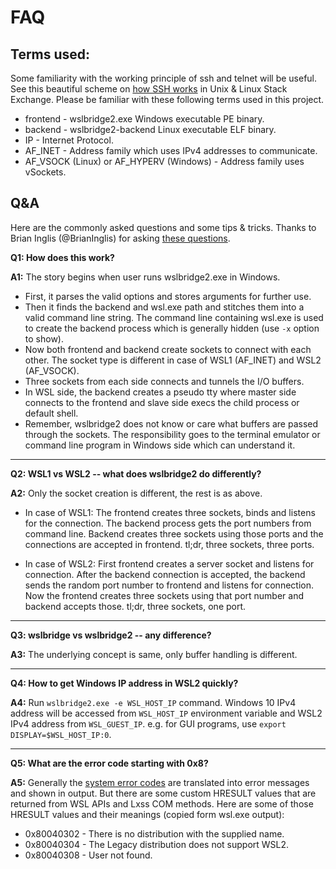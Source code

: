 <!--
 * This file is part of wslbridge2 project.
 * Licensed under the terms of the GNU General Public License v3 or later.
 * Copyright (C) Biswapriyo Nath.
 *
 * FAQ.md: questions and answers for developers and enthusiasts
-->

# FAQ

## Terms used:

Some familiarity with the working principle of ssh and telnet will be useful.
See this beautiful scheme on [how SSH works][1] in Unix & Linux Stack Exchange.
Please be familiar with these following terms used in this project.

* frontend - wslbridge2.exe Windows executable PE binary.
* backend - wslbridge2-backend Linux executable ELF binary.
* IP - Internet Protocol.
* AF_INET - Address family which uses IPv4 addresses to communicate.
* AF_VSOCK (Linux) or AF_HYPERV (Windows) - Address family uses vSockets.


## Q&A

Here are the commonly asked questions and some tips & tricks.
Thanks to Brian Inglis (@BrianInglis) for asking [these questions][2].

**Q1: How does this work?**

**A1:** The story begins when user runs wslbridge2.exe in Windows.

  - First, it parses the valid options and stores arguments for further use.
  - Then it finds the backend and wsl.exe path and stitches them into a valid
command line string. The command line containing wsl.exe is used to create
the backend process which is generally hidden (use `-x` option to show).
  - Now both frontend and backend create sockets to connect with each other.
The socket type is different in case of WSL1 (AF_INET) and WSL2 (AF_VSOCK).
  - Three sockets from each side connects and tunnels the I/O buffers.
  - In WSL side, the backend creates a pseudo tty where master side connects
to the frontend and slave side execs the child process or default shell.
  - Remember, wslbridge2 does not know or care what buffers are passed through
the sockets. The responsibility goes to the terminal emulator or command line
program in Windows side which can understand it.

------

**Q2: WSL1 vs WSL2 -- what does wslbridge2 do differently?**

**A2:** Only the socket creation is different, the rest is as above.

  - In case of WSL1: The frontend creates three sockets, binds and listens for
the connection. The backend process gets the port numbers from command line.
Backend creates three sockets using those ports and the connections are
accepted in frontend. tl;dr, three sockets, three ports.

  - In case of WSL2: First frontend creates a server socket and listens for
connection. After the backend connection is accepted, the backend sends the
random port number to frontend and listens for connection. Now the frontend
creates three sockets using that port number and backend accepts those.
tl;dr, three sockets, one port.

------

**Q3: wslbridge vs wslbridge2 -- any difference?**

**A3:** The underlying concept is same, only buffer handling is different.

------

**Q4: How to get Windows IP address in WSL2 quickly?**

**A4:** Run `wslbridge2.exe -e WSL_HOST_IP` command. Windows 10 IPv4 address
will be accessed from `WSL_HOST_IP` environment variable and WSL2 IPv4 address
from `WSL_GUEST_IP`. e.g. for GUI programs, use `export DISPLAY=$WSL_HOST_IP:0`.

------

**Q5: What are the error code starting with 0x8?**

**A5:** Generally the [system error codes][3] are translated into error
messages and shown in output. But there are some custom HRESULT values that
are returned from WSL APIs and Lxss COM methods. Here are some of those
HRESULT values and their meanings (copied form wsl.exe output):

  * 0x80040302 - There is no distribution with the supplied name.
  * 0x80040304 - The Legacy distribution does not support WSL2.
  * 0x80040308 - User not found.


<!-- Links -->

[1]: https://unix.stackexchange.com/a/158604/336403/
[2]: https://github.com/mintty/mintty/issues/921
[3]: https://docs.microsoft.com/en-us/windows/win32/debug/system-error-codes
